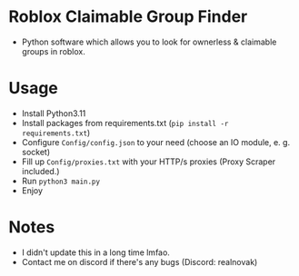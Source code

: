 # Roblox Claimable Group Finder
- Python software which allows you to look for ownerless & claimable groups in roblox.

# Usage
- Install Python3.11 
- Install packages from requirements.txt (`pip install -r requirements.txt`)
- Configure `Config/config.json` to your need (choose an IO module, e. g. socket)
- Fill up `Config/proxies.txt` with your HTTP/s proxies (Proxy Scraper included.)
- Run `python3 main.py`
- Enjoy

# Notes
- I didn't update this in a long time lmfao.
- Contact me on discord if there's any bugs (Discord: realnovak)
